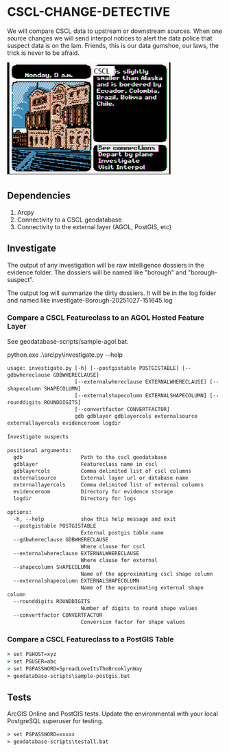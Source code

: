 # CSCL-CHANGE-DETECTIVE

We will compare CSCL data to upstream or downstream sources. When one source changes we will send interpol notices to alert the data police that suspect data is on the lam. Friends, this is our data gumshoe, our laws, the trick is never to be afraid. 

![whereintheworld](./adventure.png)

## Dependencies

1. Arcpy
2. Connectivity to a CSCL geodatabase
3. Connectivity to the external layer (AGOL, PostGIS, etc)

## Investigate

The output of any investigation will be raw intelligence dossiers in the evidence folder. The dossiers will be named like "borough" and "borough-suspect". 

The output log will summarize the dirty dossiers. It will be in the log folder and named like investigate-Borough-20251027-151645.log 

### Compare a CSCL Featureclass to an AGOL Hosted Feature Layer

See geodatabase-scripts/sample-agol.bat.

python.exe .\src\py\investigate.py --help

```text
usage: investigate.py [-h] [--postgistable POSTGISTABLE] [--gdbwhereclause GDBWHERECLAUSE]
                      [--externalwhereclause EXTERNALWHERECLAUSE] [--shapecolumn SHAPECOLUMN]
                      [--externalshapecolumn EXTERNALSHAPECOLUMN] [--rounddigits ROUNDDIGITS]
                      [--convertfactor CONVERTFACTOR]
                      gdb gdblayer gdblayercols externalsource externallayercols evidenceroom logdir

Investigate suspects

positional arguments:
  gdb                   Path to the cscl geodatabase
  gdblayer              Featureclass name in cscl
  gdblayercols          Comma delimited list of cscl columns
  externalsource        External layer url or database name
  externallayercols     Comma delimited list of external columns
  evidenceroom          Directory for evidence storage
  logdir                Directory for logs

options:
  -h, --help            show this help message and exit
  --postgistable POSTGISTABLE
                        External postgis table name
  --gdbwhereclause GDBWHERECLAUSE
                        Where clause for cscl
  --externalwhereclause EXTERNALWHERECLAUSE
                        Where clause for external
  --shapecolumn SHAPECOLUMN
                        Name of the approximating cscl shape column
  --externalshapecolumn EXTERNALSHAPECOLUMN
                        Name of the approximating external shape column
  --rounddigits ROUNDDIGITS
                        Number of digits to round shape values
  --convertfactor CONVERTFACTOR
                        Conversion factor for shape values
```

### Compare a CSCL Featureclass to a PostGIS Table 

```bat
> set PGHOST=xyz
> set PGUSER=abc
> set PGPASSWORD=SpreadLoveItsTheBrooklynWay
> geodatabase-scripts\sample-postgis.bat
```

## Tests

ArcGIS Online and PostGIS tests. Update the environmental with your local PostgreSQL superuser for testing.

```bat
> set PGPASSWORD=xxxxx
> geodatabase-scripts\testall.bat
```
